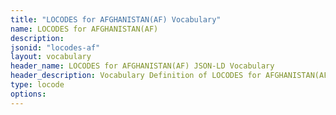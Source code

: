 ```yaml
---
title: "LOCODES for AFGHANISTAN(AF) Vocabulary"
name: LOCODES for AFGHANISTAN(AF) 
description: 
jsonid: "locodes-af"
layout: vocabulary
header_name: LOCODES for AFGHANISTAN(AF) JSON-LD Vocabulary
header_description: Vocabulary Definition of LOCODES for AFGHANISTAN(AF) semantics in HTML format. JSON-LD format is available at [locodes-af.jsonld](/vocabulary/locodes-af.jsonld)
type: locode
options:
---
```

